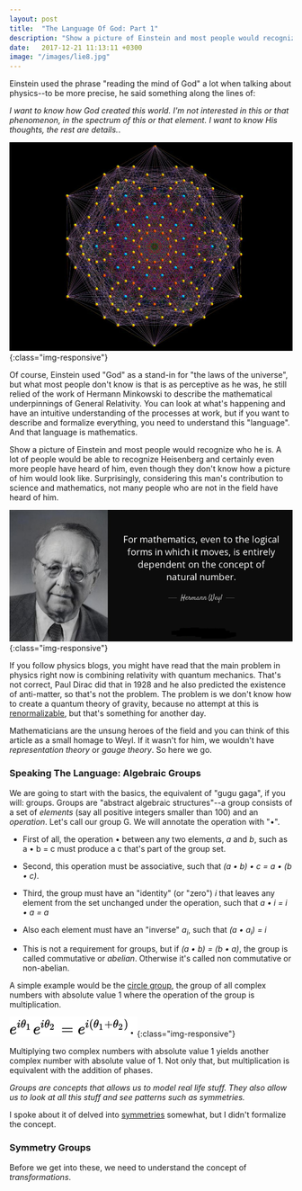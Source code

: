 ```yaml
---
layout: post
title:  "The Language Of God: Part 1"
description: "Show a picture of Einstein and most people would recognize who he is. A lot of people would be able to recognize Heisenberg and certainly even more people have heard of him, even though they don't know how a picture of him would look like..."
date:   2017-12-21 11:13:11 +0300
image: "/images/lie8.jpg"
---
```

Einstein used the phrase "reading the mind of God" a lot when talking about physics--to be more precise, he said something along the lines of:

*I want to know how God created this world. I'm not interested in this or that phenomenon, in the spectrum of this or that element. I want to know His thoughts, the rest are details.*.

![weyl](/images/lie8.jpg){:class="img-responsive"}

Of course, Einstein used "God" as a stand-in for "the laws of the universe", but what most people don't know is that is as perceptive as he was, he still relied of the work of Hermann Minkowski to describe the mathematical underpinnings of General Relativity. You can look at what's happening and have an intuitive understanding of the processes at work, but if you want to describe and formalize everything, you need to understand this "language". And that language is mathematics.

Show a picture of Einstein and most people would recognize who he is. A lot of people would be able to recognize Heisenberg and certainly even more people have heard of him, even though they don't know how a picture of him would look like. Surprisingly, considering this man's contribution to science and mathematics, not many people who are not in the field have heard of him.

![weyl](/images/weyl.png){:class="img-responsive"}

If you follow physics blogs, you might have read that the main problem in physics right now is combining relativity with quantum mechanics. That's not correct, Paul Dirac did that in 1928 and he also predicted the existence of anti-matter, so that's not the problem. The problem is we don't know how to create a quantum theory of gravity, because no attempt at this is [renormalizable](https://en.wikipedia.org/wiki/Renormalization), but that's something for another day.

Mathematicians are the unsung heroes of the field and you can think of this article as a small homage to Weyl. If it wasn't for him, we wouldn't have *representation theory* or *gauge theory*. So here we go.

### Speaking The Language: Algebraic Groups
We are going to start with the basics, the equivalent of "gugu gaga", if you will: groups. Groups are "abstract algebraic structures"--a group consists of a set of *elements* (say all positive integers smaller than 100) and an *operation*. Let's call our group G. We will annotate the operation with "•".

* First of all, the operation • between any two elements, *a* and *b*, such as a • b = c must produce a c that's part of the group set.

* Second, this operation must be associative, such that *(a • b) • c = a • (b • c)*.

* Third, the group must have an "identity" (or "zero") *i* that leaves any element from the set unchanged under the operation, such that *a • i = i • a = a*

* Also each element must have an "inverse" *a<sub>i</sub>*, such that *(a • a<sub>i</sub>) = i*

* This is not a requirement for groups, but if *(a • b) = (b • a)*, the group is called commutative or *abelian*. Otherwise it's called non commutative or non-abelian.

A simple example would be the [circle group](https://en.wikipedia.org/wiki/Unitary_group), the group of all complex numbers with absolute value 1 where the operation of the group is multiplication.

![weyl](/images/modulo.svg){:class="img-responsive"}

Multiplying two complex numbers with absolute value 1 yields another complex number with absolute value of 1. Not only that, but multiplication is equivalent with the addition of phases.

*Groups are concepts that allows us to model real life stuff. They also allow us to look at all this stuff and see patterns such as symmetries.*

I spoke about it of delved into [symmetries]() somewhat, but I didn't formalize the concept.

### Symmetry Groups
Before we get into these, we need to understand the concept of *transformations*.

